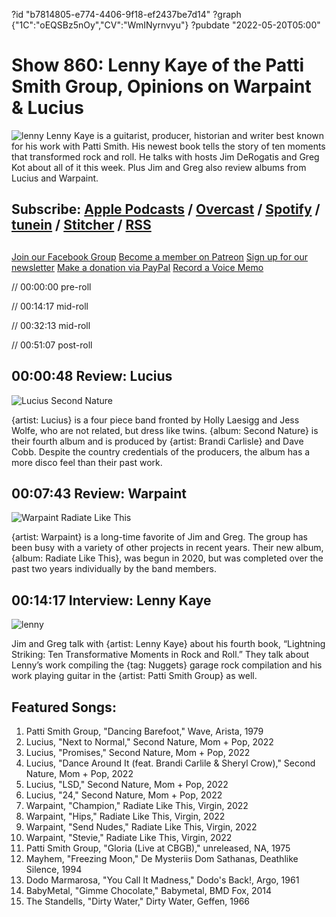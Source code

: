 ?id "b7814805-e774-4406-9f18-ef2437be7d14"
?graph {"1C":"oEQSBz5nOy","CV":"WmINyrnvyu"}
?pubdate "2022-05-20T05:00"
# Show 860: Lenny Kaye of the Patti Smith Group, Opinions on Warpaint & Lucius
![lenny](https://static.soundopinions.org/images/2022/lenny.jpeg)
Lenny Kaye is a guitarist, producer, historian and writer best known for his work with Patti Smith. His newest book tells the story of ten moments that transformed rock and roll. He talks with hosts Jim DeRogatis and Greg Kot about all of it this week. Plus Jim and Greg also review albums from Lucius and Warpaint. 

## Subscribe: [Apple Podcasts](https://itunes.apple.com/us/podcast/sound-opinions/id94793843) / [Overcast](https://overcast.fm/itunes94793843/sound-opinions) / [Spotify](https://open.spotify.com/show/1kNR8YL7TBrQuRxDdS4wtU) / [tunein](https://tunein.com/podcasts/Music-Podcasts/Sound-Opinions-p60273/) / [Stitcher](http://www.stitcher.com/podcast/sound-opinions) / [RSS](https://feeds.simplecast.com/Nn6fjnB0)


##
[Join our Facebook Group](https://bit.ly/3sivr9T)
[Become a member on Patreon](https://bit.ly/3slWZvc)
[Sign up for our newsletter](https://bit.ly/3eEvRnG)
[Make a donation via PayPal](https://bit.ly/3dmt9lU)
[Record a Voice Memo](https://bit.ly/2RyD5Ah)


// 00:00:00 pre-roll

// 00:14:17 mid-roll

// 00:32:13 mid-roll

// 00:51:07 post-roll


## 00:00:48 Review: Lucius

![Lucius Second Nature](https://static.soundopinions.org/assets/860/1C12.jpg)

{artist: Lucius} is a four piece band fronted by Holly Laesigg and Jess Wolfe, who are not related, but dress like twins. {album: Second Nature} is their fourth album and is produced by {artist: Brandi Carlisle} and Dave Cobb. Despite the country credentials of the producers, the album has a more disco feel than their past work. 


## 00:07:43 Review: Warpaint

![Warpaint Radiate Like This](https://static.soundopinions.org/assets/860/CV2.jpg)

{artist: Warpaint} is a long-time favorite of Jim and Greg. The group has been busy with a variety of other projects in recent years. Their new album, {album: Radiate Like This}, was begun in 2020, but was completed over the past two years individually by the band members. 


## 00:14:17 Interview: Lenny Kaye
![lenny](https://static.soundopinions.org/images/2022/lenny.jpeg)

Jim and Greg talk with {artist: Lenny Kaye} about his fourth book, “Lightning Striking: Ten Transformative Moments in Rock and Roll.” They talk about Lenny’s work compiling the {tag: Nuggets} garage rock compilation and his work playing guitar in the {artist: Patti Smith Group} as well.	


## Featured Songs:

1. Patti Smith Group, "Dancing Barefoot," Wave, Arista, 1979
1. Lucius, "Next to Normal," Second Nature, Mom + Pop, 2022
1. Lucius, "Promises," Second Nature, Mom + Pop, 2022
1. Lucius, "Dance Around It (feat. Brandi Carlile & Sheryl Crow)," Second Nature, Mom + Pop, 2022
1. Lucius, "LSD," Second Nature, Mom + Pop, 2022
1. Lucius, "24," Second Nature, Mom + Pop, 2022
1. Warpaint, "Champion," Radiate Like This, Virgin, 2022
1. Warpaint, "Hips," Radiate Like This, Virgin, 2022
1. Warpaint, "Send Nudes," Radiate Like This, Virgin, 2022
1. Warpaint, "Stevie," Radiate Like This, Virgin, 2022
1. Patti Smith Group, "Gloria (Live at CBGB)," unreleased, NA, 1975
1. Mayhem, "Freezing Moon," De Mysteriis Dom Sathanas, Deathlike Silence, 1994
1. Dodo Marmarosa, "You Call It Madness," Dodo's Back!, Argo, 1961
1. BabyMetal, "Gimme Chocolate," Babymetal, BMD Fox, 2014
1. The Standells, "Dirty Water," Dirty Water, Geffen, 1966